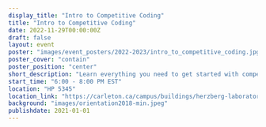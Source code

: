 ```yaml
---
display_title: "Intro to Competitive Coding"
title: "Intro to Competitive Coding"
date: 2022-11-29T00:00:00Z
draft: false
layout: event
poster: "images/event_posters/2022-2023/intro_to_competitive_coding.jpg"
poster_cover: "contain"
poster_position: "center"
short_description: "Learn everything you need to get started with competitive coding!"
start_time: "6:00 - 8:00 PM EST"
location: "HP 5345"
location_link: "https://carleton.ca/campus/buildings/herzberg-laboratories/"
background: "images/orientation2018-min.jpeg"
publishdate: 2021-01-01
---
```

